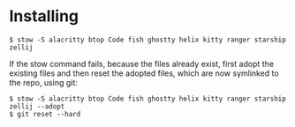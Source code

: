 # Installing 

`$ stow -S alacritty btop Code fish ghostty helix kitty ranger starship zellij`

If the stow command fails, because the files already exist, first adopt the existing files and then reset the adopted files, which are now symlinked to the repo, using git:

```
$ stow -S alacritty btop Code fish ghostty helix kitty ranger starship zellij --adopt
$ git reset --hard  
```
